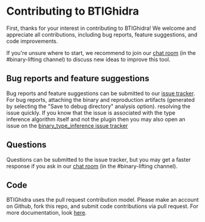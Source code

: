 # Contributing to BTIGhidra

First, thanks for your interest in contributing to BTIGhidra! We welcome and
appreciate all contributions, including bug reports, feature suggestions, and code improvements.

If you're unsure where to start, we recommend to join our [chat room](https://empireslacking.herokuapp.com/)
(in the #binary-lifting channel) to discuss new ideas to improve this tool. 

## Bug reports and feature suggestions

Bug reports and feature suggestions can be submitted to our [issue
tracker](https://github.com/trailofbits/BTIGhidra/issues). For bug reports,
attaching the binary and reproduction artifacts (generated by selecting the "Save to debug directory" analysis option).
resolving the issue quickly. If you know that the issue is associated with the type inference algorithm itself and not the plugin then you may also open an issue on the [binary_type_inference issue tracker](https://github.com/trailofbits/binary_type_inference/issues)

## Questions

Questions can be submitted to the issue tracker, but you may get a faster
response if you ask in our [chat room](https://empireslacking.herokuapp.com/)
(in the #binary-lifting channel).

## Code

BTIGhidra uses the pull request contribution model. Please make an account on
Github, fork this repo, and submit code contributions via pull request. For
more documentation, look [here](https://guides.github.com/activities/forking/).